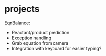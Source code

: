 # projects

EqnBalance:

  - Reactant/product prediction
  - Exception handling
  - Grab equation from camera
  - Integration with keyboard for easier typing?
